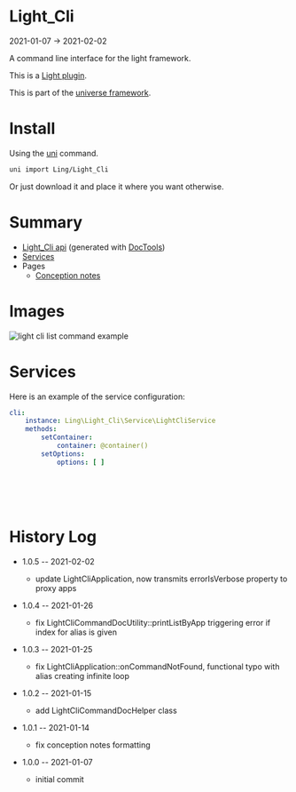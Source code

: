 Light_Cli
===========
2021-01-07 -> 2021-02-02


A command line interface for the light framework.



This is a [Light plugin](https://github.com/lingtalfi/Light/blob/master/doc/pages/plugin.md).

This is part of the [universe framework](https://github.com/karayabin/universe-snapshot).


Install
==========
Using the [uni](https://github.com/lingtalfi/universe-naive-importer) command.

```bash
uni import Ling/Light_Cli
```

Or just download it and place it where you want otherwise.






Summary
===========

- [Light_Cli api](https://github.com/lingtalfi/Light_Cli/blob/master/doc/api/Ling/Light_Cli.md) (generated
  with [DocTools](https://github.com/lingtalfi/DocTools))
- [Services](#services)
- Pages
    - [Conception notes](https://github.com/lingtalfi/Light_Cli/blob/master/doc/pages/conception-notes.md)

Images
=========

![light cli list command example](https://lingtalfi.com/img/universe/Light_Cli/light-cli-list.png)




Services
=========


Here is an example of the service configuration:

```yaml
cli:
    instance: Ling\Light_Cli\Service\LightCliService
    methods:
        setContainer:
            container: @container()
        setOptions:
            options: [ ]







```

History Log
=============

- 1.0.5 -- 2021-02-02

    - update LightCliApplication, now transmits errorIsVerbose property to proxy apps 
  
- 1.0.4 -- 2021-01-26

    - fix LightCliCommandDocUtility::printListByApp triggering error if index for alias is given 

- 1.0.3 -- 2021-01-25

    - fix LightCliApplication::onCommandNotFound, functional typo with alias creating infinite loop
  
- 1.0.2 -- 2021-01-15

    - add LightCliCommandDocHelper class
  
- 1.0.1 -- 2021-01-14

    - fix conception notes formatting
  
- 1.0.0 -- 2021-01-07

    - initial commit